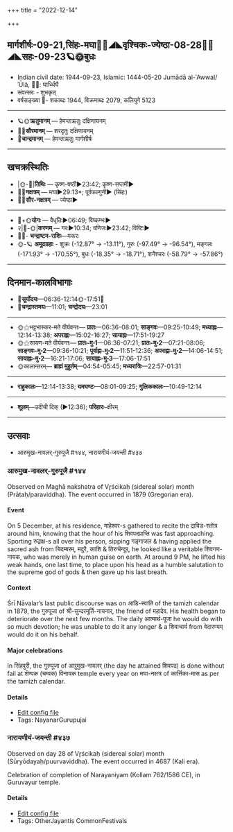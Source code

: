 +++
title = "2022-12-14"

+++
## मार्गशीर्षः-09-21,सिंहः-मघा🌛🌌◢◣वृश्चिकः-ज्येष्ठा-08-28🌌🌞◢◣सहः-09-23🪐🌞बुधः
- Indian civil date: 1944-09-23, Islamic: 1444-05-20 Jumādā al-ʾAwwal/ʾŪlā, 🌌🌞: घार्ध्धिघै
- संवत्सरः - शुभकृत्
- वर्षसङ्ख्या 🌛- शकाब्दः 1944, विक्रमाब्दः 2079, कलियुगे 5123
___________________
- 🪐🌞**ऋतुमानम्** — हेमन्तऋतुः दक्षिणायनम्
- 🌌🌞**सौरमानम्** — शरदृतुः दक्षिणायनम्
- 🌛**चान्द्रमानम्** — हेमन्तऋतुः मार्गशीर्षः
___________________


## खचक्रस्थितिः
- |🌞-🌛|**तिथिः** — कृष्ण-षष्ठी►23:42; कृष्ण-सप्तमी►  
- 🌌🌛**नक्षत्रम्** — मघा►29:13*; पूर्वफल्गुनी► (सिंहः)  
- 🌌🌞**सौर-नक्षत्रम्** — ज्येष्ठा►  
___________________
- 🌛+🌞**योगः** — वैधृतिः►06:49; विष्कम्भः►  
- २|🌛-🌞|**करणम्** — गरः►10:34; वणिजः►23:42; विष्टिः►  
- 🌌🌛- **चन्द्राष्टम-राशिः**—मकरः  
- 🌞-🪐 **अमूढग्रहाः** - शुक्रः (-12.87° → -13.11°), गुरुः (-97.49° → -96.54°), मङ्गलः (-171.93° → -170.55°), बुधः (-18.35° → -18.71°), शनैश्चरः (-58.79° → -57.86°)
___________________


## दिनमान-कालविभागाः
- 🌅**सूर्योदयः**—06:36-12:14🌞️-17:51🌇  
- 🌛**चन्द्रास्तमयः**—11:01; **चन्द्रोदयः**—23:01  
___________________
- 🌞⚝भट्टभास्कर-मते वीर्यवन्तः— **प्रातः**—06:36-08:01; **साङ्गवः**—09:25-10:49; **मध्याह्नः**—12:14-13:38; **अपराह्णः**—15:02-16:27; **सायाह्नः**—17:51-19:27  
- 🌞⚝सायण-मते वीर्यवन्तः— **प्रातः-मु॰1**—06:36-07:21; **प्रातः-मु॰2**—07:21-08:06; **साङ्गवः-मु॰2**—09:36-10:21; **पूर्वाह्णः-मु॰2**—11:51-12:36; **अपराह्णः-मु॰2**—14:06-14:51; **सायाह्नः-मु॰2**—16:21-17:06; **सायाह्नः-मु॰3**—17:06-17:51  
- 🌞कालान्तरम्— **ब्राह्मं मुहूर्तम्**—04:54-05:45; **मध्यरात्रिः**—22:57-01:31  
___________________
- **राहुकालः**—12:14-13:38; **यमघण्टः**—08:01-09:25; **गुलिककालः**—10:49-12:14  
___________________
- **शूलम्**—उदीची दिक् (►12:36); **परिहारः**–क्षीरम्  
___________________

## उत्सवाः
- आरुमुख-नावलर्-गुरुपूजै #१४४, नारायणीयं-जयन्ती #४३७
### आरुमुख-नावलर्-गुरुपूजै #१४४

Observed on Maghā nakshatra of Vr̥ścikaḥ (sidereal solar) month (Prātaḥ/paraviddha). The event occurred in 1879 (Gregorian era).  


#### Event
On 5 December, at his residence, माहेश्वर-s gathered to recite the द्राविड-स्तोत्र around him, knowing that the hour of his शिवपदप्राप्ति was fast approaching. Sporting रुद्राक्ष-s all over his person, sipping गङ्गाजल & having applied the sacred ash from चिदम्बरम्, मदुरै, काशि & तिरुचॆन्दूर्, he looked like a veritable शिवगण-नायक, who was merely in human guise on earth. At around 9 PM, he lifted his weak hands, one last time, to place upon his head as a humble salutation to the supreme god of gods & then gave up his last breath.

#### Context
Śrī Nāvalar’s last public discourse was on आडि-स्वाति of the tamizh calendar in 1879, the गुरुपूजा of श्री-सुन्दरमूर्ति-नायनार्, the friend of महादेव. His health began to deteriorate over the next few months. The daily आत्मार्थ-पूजा he would do with so much devotion; he was unable to do it any longer & a शिवाचार्य from वेदारण्यम् would do it on his behalf.

#### Major celebrations
 In सिंहपुरी, the गुरुपूजा of आऱुमुख-नावलर् (the day he attained शिवपद) is done without fail at शॆण्पक (चम्पक) विनायक temple every year on मघा-नक्षत्र of कार्त्तिका-मास as per the tamizh calendar.

#### Details
- [Edit config file](https://github.com/jyotisham/adyatithi/blob/master/mahApuruSha/general-indic-non-tropical/sidereal_solar_month/nakshatra/08/10/Arumukha-nAvalar-gurupUjai.toml)
- Tags: NayanarGurupujai


### नारायणीयं-जयन्ती #४३७

Observed on day 28 of Vr̥ścikaḥ (sidereal solar) month (Sūryōdayaḥ/puurvaviddha). The event occurred in 4687 (Kali era).  


Celebration of completion of Narayaniyam (Kollam 762/1586 CE), in Guruvayur temple.

#### Details
- [Edit config file](https://github.com/jyotisham/adyatithi/blob/master/mahApuruSha/vaiShNava-misc/sidereal_solar_month/day/08/28/nArAyaNIyaM~jayantI.toml)
- Tags: OtherJayantis CommonFestivals


